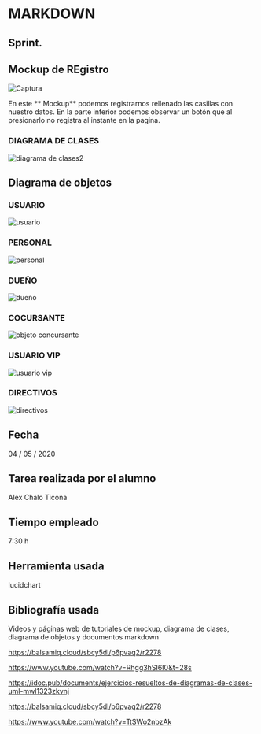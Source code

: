 # MARKDOWN #
## Sprint. ##

##  Mockup de REgistro ##


![Captura](https://user-images.githubusercontent.com/56443132/81225990-6baf6f00-8fea-11ea-83b9-4ffe4ffecf3a.JPG)



En este ** Mockup** podemos registrarnos rellenado las casillas con nuestro datos.
En la parte inferior podemos observar un botón que  al presionarlo no registra al instante en la pagina.

  ### DIAGRAMA DE CLASES ###

![diagrama de clases2](https://user-images.githubusercontent.com/56443132/81226135-a3b6b200-8fea-11ea-8799-9704156c0d3d.JPG)

## Diagrama de objetos ##

### USUARIO

![usuario](https://user-images.githubusercontent.com/56443132/81226517-440cd680-8feb-11ea-92c1-4597e42fbd60.JPG)


### PERSONAL

![personal](https://user-images.githubusercontent.com/56443132/81226636-74547500-8feb-11ea-94e1-7ad0e0981f12.JPG)

### DUEÑO
![dueño](https://user-images.githubusercontent.com/56443132/81226611-64d52c00-8feb-11ea-9337-daeb278983d0.JPG)

### COCURSANTE

![objeto concursante](https://user-images.githubusercontent.com/56443132/81226741-9cdc6f00-8feb-11ea-8c0e-d3058bb4a5c0.JPG)

### USUARIO VIP

![usuario vip](https://user-images.githubusercontent.com/56443132/81226683-8504eb00-8feb-11ea-8fc1-14789d793a3c.JPG)

### DIRECTIVOS

![directivos](https://user-images.githubusercontent.com/56443132/81226707-8d5d2600-8feb-11ea-835d-5eae843298d0.JPG)



## Fecha ##
04 / 05 / 2020
## Tarea realizada por el alumno ##
Alex Chalo Ticona
## Tiempo empleado ##
7:30 h
## Herramienta usada ##
lucidchart
## Bibliografía usada ##
Videos y páginas web de  tutoriales de   mockup, diagrama de clases, diagrama de objetos y documentos markdown

https://balsamiq.cloud/sbcy5dl/p6pvaq2/r2278

https://www.youtube.com/watch?v=Rhgg3hSI6I0&t=28s

https://idoc.pub/documents/ejercicios-resueltos-de-diagramas-de-clases-uml-mwl1323zkvnj

https://balsamiq.cloud/sbcy5dl/p6pvaq2/r2278

https://www.youtube.com/watch?v=TtSWo2nbzAk         
